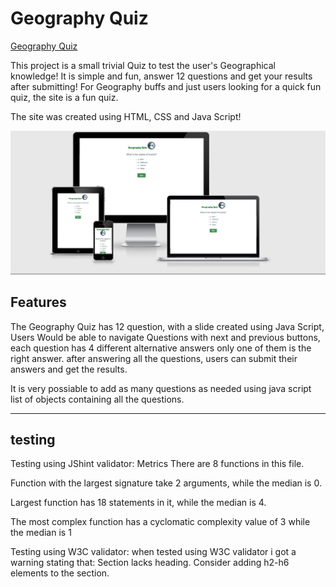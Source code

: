 # Geography Quiz


[Geography Quiz](https://hijazi-alaa.github.io/Geography-Trivia-Quiz/)

This project is a small trivial Quiz to test the user's Geographical knowledge! It is simple and fun, answer 12 questions and get your results after submitting!
For Geography buffs and just users looking for a quick fun quiz, the site is a fun quiz.

The site was created using HTML, CSS and Java Script!

<img src="assets/images/responsive.jpg">


## Features

The Geography Quiz has 12 question, with a slide created using Java Script, Users Would be able to navigate Questions with next and previous buttons, each question has 4 different alternative answers only one of them is the right answer. after answering all the questions, users can submit their answers and get the results.

It is very possiable to add as many questions as needed using java script  list of objects containing all the questions.

<hr>

## testing

Testing using JShint validator:
Metrics
There are 8 functions in this file.

Function with the largest signature take 2 arguments, while the median is 0.

Largest function has 18 statements in it, while the median is 4.

The most complex function has a cyclomatic complexity value of 3 while the median is 1
<br>

Testing using W3C validator:
when tested using W3C validator i got a warning stating that:
Section lacks heading. Consider adding h2-h6 elements to the section.